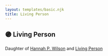 ```yaml
---
layout: templates/basic.njk
title: Living Person
---
```

## 🟣 Living Person

Daughter of [Hannah P. Wilson](/people/2/21937522) and [Living Person](/people/5/51690460)
